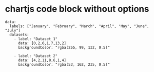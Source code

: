 # chartjs code block without options

```chartjs
data:
  labels: ["January", "February", "March", "April", "May", "June", "July"]
  datasets:
    - label: "Dataset 1"
      data: [0,2,6,1,7,13,2]
      backgroundColor: "rgba(255, 99, 132, 0.5)"

    - label: "Dataset 2"
      data: [4,2,11,8,6,1,4]
      backgroundColor: "rgba(53, 162, 235, 0.5)"
```
